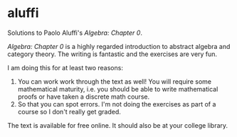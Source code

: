 # aluffi
Solutions to Paolo Aluffi's *Algebra: Chapter 0*.

*Algebra: Chapter 0* is a highly regarded introduction to abstract algebra and
category theory. The writing is fantastic and the exercises are very fun.

I am doing this for at least two reasons:
1. You can work work through the text as well! You will require some
   mathematical maturity, i.e. you should be able to write mathematical proofs
   or have taken a discrete math course.
2. So that you can spot errors. I'm not doing the exercises as part of a course
   so I don't really get graded.

The text is available for free online. It should also be at your college
library.

